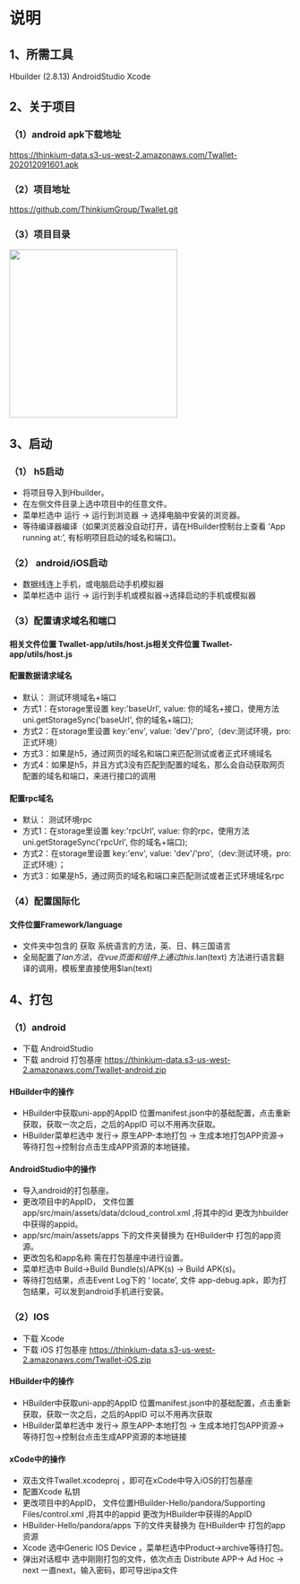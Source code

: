 # 说明

## 1、所需工具
Hbuilder (2.8.13)   AndroidStudio    Xcode

## 2、关于项目

### （1）android apk下载地址
https://thinkium-data.s3-us-west-2.amazonaws.com/Twallet-202012091601.apk

### （2）项目地址
https://github.com/ThinkiumGroup/Twallet.git

### （3）项目目录
<img src="http://qn-data.chainopen.cn/pic%2Fb8554666f57f4379a7f383c3e85125fa.jpg" width="300">

## 3、启动

### （1） h5启动
- 将项目导入到Hbuilder。
- 在左侧文件目录上选中项目中的任意文件。
- 菜单栏选中 运行 -> 运行到浏览器 -> 选择电脑中安装的浏览器。
- 等待编译器编译（如果浏览器没自动打开，请在HBuilder控制台上查看 ‘App running at:’, 有标明项目启动的域名和端口)。

### （2） android/iOS启动
- 数据线连上手机，或电脑启动手机模拟器
- 菜单栏选中 运行 -> 运行到手机或模拟器->选择启动的手机或模拟器

### （3）配置请求域名和端口
#### 相关文件位置 Twallet-app/utils/host.js相关文件位置 Twallet-app/utils/host.js
#### 配置数据请求域名
- 默认： 测试环境域名+端口
- 方式1：在storage里设置 key:'baseUrl', value: 你的域名+接口，使用方法uni.getStorageSync('baseUrl', 你的域名+端口);
- 方式2：在storage里设置 key:'env', value: 'dev'/'pro',（dev:测试环境，pro:正式环境）
- 方式3：如果是h5，通过网页的域名和端口来匹配测试或者正式环境域名
- 方式4：如果是h5，并且方式3没有匹配到配置的域名，那么会自动获取网页配置的域名和端口，来进行接口的调用
#### 配置rpc域名
- 默认： 测试环境rpc
- 方式1：在storage里设置 key:'rpcUrl', value: 你的rpc，使用方法uni.getStorageSync('rpcUrl', 你的域名+端口);
- 方式2：在storage里设置 key:'env', value: 'dev'/'pro',（dev:测试环境，pro:正式环境）；
- 方式3：如果是h5，通过网页的域名和端口来匹配测试或者正式环境域名rpc

### （4）配置国际化
#### 文件位置Framework/language
- 文件夹中包含的 获取 系统语言的方法，英、日、韩三国语言
- 全局配置了$lan方法，在vue页面和组件上通过 this.$lan(text) 方法进行语言翻译的调用，模板里直接使用$lan(text) 

## 4、打包

### （1）android
- 下载 AndroidStudio
- 下载 android 打包基座   https://thinkium-data.s3-us-west-2.amazonaws.com/Twallet-android.zip
#### HBuilder中的操作
- HBuilder中获取uni-app的AppID       位置manifest.json中的基础配置，点击重新获取，获取一次之后，之后的AppID 可以不用再次获取。
- HBuilder菜单栏选中  发行-> 原生APP-本地打包 -> 生成本地打包APP资源-> 等待打包->控制台点击生成APP资源的本地链接。
#### AndroidStudio中的操作
- 导入android的打包基座。
- 更改项目中的AppID， 文件位置  app/src/main/assets/data/dcloud_control.xml ,将其中的id 更改为hbuilder中获得的appid。
-  app/src/main/assets/apps 下的文件夹替换为 在HBuilder中 打包的app资源。
- 更改包名和app名称 需在打包基座中进行设置。
- 菜单栏选中 Build->Build Bundle(s)/APK(s) -> Build APK(s)。
- 等待打包结果，点击Event  Log下的  ‘ locate’,  文件 app-debug.apk，即为打包结果，可以发到android手机进行安装。

### （2）IOS
- 下载 Xcode
- 下载 iOS 打包基座  https://thinkium-data.s3-us-west-2.amazonaws.com/Twallet-iOS.zip
#### HBuilder中的操作
- HBuilder中获取uni-app的AppID       位置manifest.json中的基础配置，点击重新获取，获取一次之后，之后的AppID 可以不用再次获取
- HBuilder菜单栏选中  发行-> 原生APP-本地打包 -> 生成本地打包APP资源-> 等待打包->控制台点击生成APP资源的本地链接
#### xCode中的操作
- 双击文件Twallet.xcodeproj ，即可在xCode中导入iOS的打包基座
- 配置Xcode 私钥
- 更改项目中的AppID， 文件位置HBuilder-Hello/pandora/Supporting Files/control.xml ,将其中的appid 更改为HBuilder中获得的AppID
- HBuilder-Hello/pandora/apps  下的文件夹替换为 在HBuilder中 打包的app资源
- Xcode 选中Generic IOS Device ，菜单栏选中Product->archive等待打包。
- 弹出对话框中 选中刚刚打包的文件，依次点击  Distribute APP->  Ad Hoc -> next  一直next，输入密码，即可导出ipa文件
